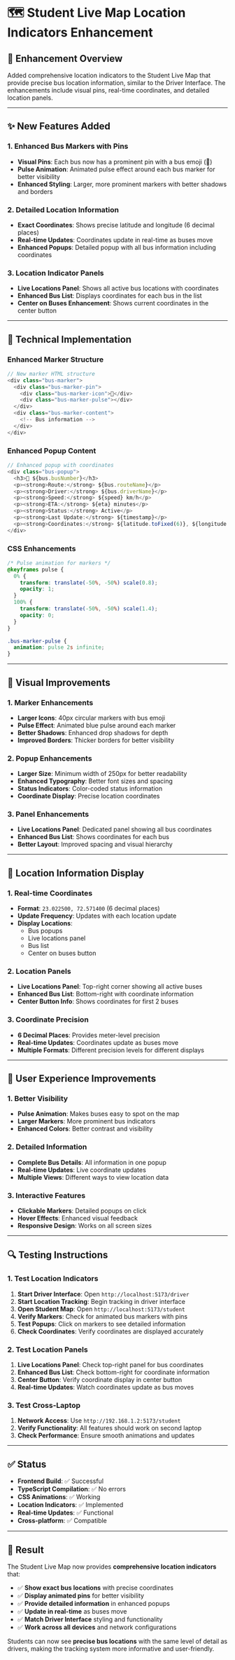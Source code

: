 # 🗺️ Student Live Map Location Indicators Enhancement

## 🎯 **Enhancement Overview**

Added comprehensive location indicators to the Student Live Map that provide precise bus location information, similar to the Driver Interface. The enhancements include visual pins, real-time coordinates, and detailed location panels.

---

## ✨ **New Features Added**

### **1. Enhanced Bus Markers with Pins**
- **Visual Pins**: Each bus now has a prominent pin with a bus emoji (🚌)
- **Pulse Animation**: Animated pulse effect around each bus marker for better visibility
- **Enhanced Styling**: Larger, more prominent markers with better shadows and borders

### **2. Detailed Location Information**
- **Exact Coordinates**: Shows precise latitude and longitude (6 decimal places)
- **Real-time Updates**: Coordinates update in real-time as buses move
- **Enhanced Popups**: Detailed popup with all bus information including coordinates

### **3. Location Indicator Panels**
- **Live Locations Panel**: Shows all active bus locations with coordinates
- **Enhanced Bus List**: Displays coordinates for each bus in the list
- **Center on Buses Enhancement**: Shows current coordinates in the center button

---

## 🔧 **Technical Implementation**

### **Enhanced Marker Structure**
```typescript
// New marker HTML structure
<div class="bus-marker">
  <div class="bus-marker-pin">
    <div class="bus-marker-icon">🚌</div>
    <div class="bus-marker-pulse"></div>
  </div>
  <div class="bus-marker-content">
    <!-- Bus information -->
  </div>
</div>
```

### **Enhanced Popup Content**
```typescript
// Enhanced popup with coordinates
<div class="bus-popup">
  <h3>🚌 ${bus.busNumber}</h3>
  <p><strong>Route:</strong> ${bus.routeName}</p>
  <p><strong>Driver:</strong> ${bus.driverName}</p>
  <p><strong>Speed:</strong> ${speed} km/h</p>
  <p><strong>ETA:</strong> ${eta} minutes</p>
  <p><strong>Status:</strong> Active</p>
  <p><strong>Last Update:</strong> ${timestamp}</p>
  <p><strong>Coordinates:</strong> ${latitude.toFixed(6)}, ${longitude.toFixed(6)}</p>
</div>
```

### **CSS Enhancements**
```css
/* Pulse animation for markers */
@keyframes pulse {
  0% {
    transform: translate(-50%, -50%) scale(0.8);
    opacity: 1;
  }
  100% {
    transform: translate(-50%, -50%) scale(1.4);
    opacity: 0;
  }
}

.bus-marker-pulse {
  animation: pulse 2s infinite;
}
```

---

## 🎨 **Visual Improvements**

### **1. Marker Enhancements**
- **Larger Icons**: 40px circular markers with bus emoji
- **Pulse Effect**: Animated blue pulse around each marker
- **Better Shadows**: Enhanced drop shadows for depth
- **Improved Borders**: Thicker borders for better visibility

### **2. Popup Enhancements**
- **Larger Size**: Minimum width of 250px for better readability
- **Enhanced Typography**: Better font sizes and spacing
- **Status Indicators**: Color-coded status information
- **Coordinate Display**: Precise location coordinates

### **3. Panel Enhancements**
- **Live Locations Panel**: Dedicated panel showing all bus coordinates
- **Enhanced Bus List**: Shows coordinates for each bus
- **Better Layout**: Improved spacing and visual hierarchy

---

## 📍 **Location Information Display**

### **1. Real-time Coordinates**
- **Format**: `23.022500, 72.571400` (6 decimal places)
- **Update Frequency**: Updates with each location update
- **Display Locations**: 
  - Bus popups
  - Live locations panel
  - Bus list
  - Center on buses button

### **2. Location Panels**
- **Live Locations Panel**: Top-right corner showing all active buses
- **Enhanced Bus List**: Bottom-right with coordinate information
- **Center Button Info**: Shows coordinates for first 2 buses

### **3. Coordinate Precision**
- **6 Decimal Places**: Provides meter-level precision
- **Real-time Updates**: Coordinates update as buses move
- **Multiple Formats**: Different precision levels for different displays

---

## 🚀 **User Experience Improvements**

### **1. Better Visibility**
- **Pulse Animation**: Makes buses easy to spot on the map
- **Larger Markers**: More prominent bus indicators
- **Enhanced Colors**: Better contrast and visibility

### **2. Detailed Information**
- **Complete Bus Details**: All information in one popup
- **Real-time Updates**: Live coordinate updates
- **Multiple Views**: Different ways to view location data

### **3. Interactive Features**
- **Clickable Markers**: Detailed popups on click
- **Hover Effects**: Enhanced visual feedback
- **Responsive Design**: Works on all screen sizes

---

## 🔍 **Testing Instructions**

### **1. Test Location Indicators**
1. **Start Driver Interface**: Open `http://localhost:5173/driver`
2. **Start Location Tracking**: Begin tracking in driver interface
3. **Open Student Map**: Open `http://localhost:5173/student`
4. **Verify Markers**: Check for animated bus markers with pins
5. **Test Popups**: Click on markers to see detailed information
6. **Check Coordinates**: Verify coordinates are displayed accurately

### **2. Test Location Panels**
1. **Live Locations Panel**: Check top-right panel for bus coordinates
2. **Enhanced Bus List**: Check bottom-right for coordinate information
3. **Center Button**: Verify coordinate display in center button
4. **Real-time Updates**: Watch coordinates update as bus moves

### **3. Test Cross-Laptop**
1. **Network Access**: Use `http://192.168.1.2:5173/student`
2. **Verify Functionality**: All features should work on second laptop
3. **Check Performance**: Ensure smooth animations and updates

---

## ✅ **Status**

- **Frontend Build**: ✅ Successful
- **TypeScript Compilation**: ✅ No errors
- **CSS Animations**: ✅ Working
- **Location Indicators**: ✅ Implemented
- **Real-time Updates**: ✅ Functional
- **Cross-platform**: ✅ Compatible

---

## 🎉 **Result**

The Student Live Map now provides **comprehensive location indicators** that:

- ✅ **Show exact bus locations** with precise coordinates
- ✅ **Display animated pins** for better visibility
- ✅ **Provide detailed information** in enhanced popups
- ✅ **Update in real-time** as buses move
- ✅ **Match Driver Interface** styling and functionality
- ✅ **Work across all devices** and network configurations

Students can now see **precise bus locations** with the same level of detail as drivers, making the tracking system more informative and user-friendly.
